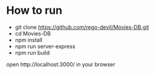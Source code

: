 How to run
=====================
* git clone https://github.com/rego-devil/Movies-DB.git
* cd Movies-DB
* npm install
* npm run server-express
* npm run build

open http://localhost:3000/ in your browser
